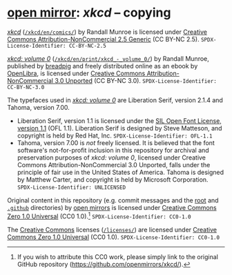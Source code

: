 <!-- SPDX-License-Identifier: CC0-1.0 -->
# [open mirror](https://github.com/openmirrors/): _xkcd_ – copying

[_xkcd_](https://xkcd.com/) ([`/xkcd/en/comics/`](./xkcd/en/comics/)) by Randall Munroe is licensed under [Creative Commons Attribution-NonCommercial 2.5 Generic](./licenses/CC-BY-NC-2.5.md) (CC BY-NC 2.5). `SPDX-License-Identifier: CC-BY-NC-2.5`

[_xkcd: volume 0_](https://openlibrary.org/works/OL17379456W/xkcd?edition=key:/books/OL25958867M/) ([`/xkcd/en/print/xkcd_-_volume_0/`](./xkcd/en/print/xkcd_-_volume_0/)) by Randall Munroe, published by [breadpig](https://breadpig.myshopify.com/) and freely distributed online as an ebook by [OpenLibra](https://openlibra.com/en/book/xkcd-volume-0/), is licensed under [Creative Commons Attribution-NonCommercial 3.0 Unported](./licenses/CC-BY-NC-3.0.md) (CC BY-NC 3.0). `SPDX-License-Identifier: CC-BY-NC-3.0`

The typefaces used in [_xkcd: volume 0_](./xkcd/en/print/xkcd_-_volume_0/) are Liberation Serif, version 2.1.4 and Tahoma, version 7.00.
  * Liberation Serif, version 1.1 is licensed under the [SIL Open Font License, version 1.1](./licenses/OFL-1.1.md) (OFL 1.1). Liberation Serif is designed by Steve Matteson, and copyright is held by Red Hat, Inc. `SPDX-License-Identifier: OFL-1.1`
  * Tahoma, version 7.00 is _not_ freely licensed. It is believed that the font software's not-for-profit inclusion in this repository for archival and preservation purposes of _xkcd: volume 0_, licensed under Creative Commons Attribution-NonCommercial 3.0 Unported, falls under the principle of fair use in the United States of America. Tahoma is designed by Matthew Carter, and copyright is held by Microsoft Corporation. `SPDX-License-Identifier: UNLICENSED`

Original content in this repository (e.g. commit messages and the [root](./) and [`.github`](./.github/) directories) by [open mirrors](https://github.com/openmirrors/) is licensed under [Creative Commons Zero 1.0 Universal](./licenses/CC0-1.0.md) (CC0 1.0).[^1] `SPDX-License-Identifier: CC0-1.0`

The [Creative Commons](https://creativecommons.org/) licenses ([`/licenses/`](./licenses/)) are licensed under [Creative Commons Zero 1.0 Universal](./licenses/CC0-1.0.md) (CC0 1.0). `SPDX-License-Identifier: CC0-1.0`

[^1]: If you wish to attribute this CC0 work, please simply link to the original GitHub repository (<https://github.com/openmirrors/xkcd/>).
